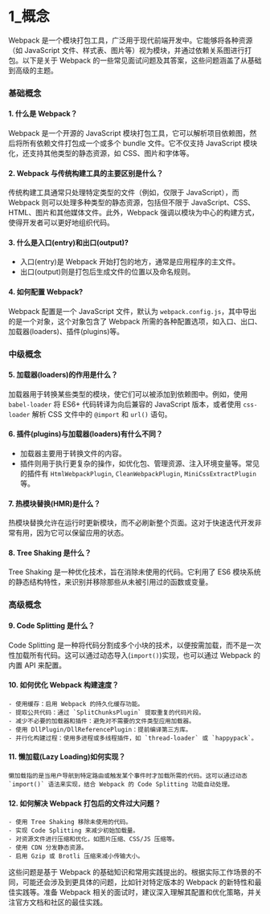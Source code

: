 # 1\_概念

Webpack 是一个模块打包工具，广泛用于现代前端开发中。它能够将各种资源（如 JavaScript 文件、样式表、图片等）视为模块，并通过依赖关系图进行打包。以下是关于 Webpack 的一些常见面试问题及其答案，这些问题涵盖了从基础到高级的主题。

### 基础概念

#### 1. **什么是 Webpack？**

Webpack 是一个开源的 JavaScript 模块打包工具，它可以解析项目依赖图，然后将所有依赖文件打包成一个或多个 bundle 文件。它不仅支持 JavaScript 模块化，还支持其他类型的静态资源，如 CSS、图片和字体等。

#### 2. **Webpack 与传统构建工具的主要区别是什么？**

传统构建工具通常只处理特定类型的文件（例如，仅限于 JavaScript），而 Webpack 则可以处理多种类型的静态资源，包括但不限于 JavaScript、CSS、HTML、图片和其他媒体文件。此外，Webpack 强调以模块为中心的构建方式，使得开发者可以更好地组织代码。

#### 3. **什么是入口(entry)和出口(output)?**

- 入口(entry)是 Webpack 开始打包的地方，通常是应用程序的主文件。
- 出口(output)则是打包后生成文件的位置以及命名规则。

#### 4. **如何配置 Webpack?**

Webpack 配置是一个 JavaScript 文件，默认为 `webpack.config.js`，其中导出的是一个对象，这个对象包含了 Webpack 所需的各种配置选项，如入口、出口、加载器(loaders)、插件(plugins)等。

### 中级概念

#### 5. **加载器(loaders)的作用是什么？**

加载器用于转换某些类型的模块，使它们可以被添加到依赖图中。例如，使用 `babel-loader` 将 ES6+ 代码转译为向后兼容的 JavaScript 版本，或者使用 `css-loader` 解析 CSS 文件中的 `@import` 和 `url()` 语句。

#### 6. **插件(plugins)与加载器(loaders)有什么不同？**

- 加载器主要用于转换文件的内容。
- 插件则用于执行更复杂的操作，如优化包、管理资源、注入环境变量等。常见的插件有 `HtmlWebpackPlugin`, `CleanWebpackPlugin`, `MiniCssExtractPlugin` 等。

#### 7. **热模块替换(HMR)是什么？**

热模块替换允许在运行时更新模块，而不必刷新整个页面。这对于快速迭代开发非常有用，因为它可以保留应用的状态。

#### 8. **Tree Shaking 是什么？**

Tree Shaking 是一种优化技术，旨在消除未使用的代码。它利用了 ES6 模块系统的静态结构特性，来识别并移除那些从未被引用过的函数或变量。

### 高级概念

#### 9. **Code Splitting 是什么？**

Code Splitting 是一种将代码分割成多个小块的技术，以便按需加载，而不是一次性加载所有代码。这可以通过动态导入(`import()`)实现，也可以通过 Webpack 的内置 API 来配置。

#### 10. **如何优化 Webpack 构建速度？**

    - 使用缓存：启用 Webpack 的持久化缓存功能。
    - 提取公共代码：通过 `SplitChunksPlugin` 提取重复的代码片段。
    - 减少不必要的加载器和插件：避免对不需要的文件类型应用加载器。
    - 使用 DllPlugin/DllReferencePlugin：提前编译第三方库。
    - 并行化构建过程：使用多进程或多线程插件，如 `thread-loader` 或 `happypack`。

#### 11. **懒加载(Lazy Loading)如何实现？**

    懒加载指的是当用户导航到特定路由或触发某个事件时才加载所需的代码。这可以通过动态 `import()` 语法来实现，结合 Webpack 的 Code Splitting 功能自动处理。

#### 12. **如何解决 Webpack 打包后的文件过大问题？**

    - 使用 Tree Shaking 移除未使用的代码。
    - 实现 Code Splitting 来减少初始加载量。
    - 对资源文件进行压缩和优化，如图片压缩、CSS/JS 压缩等。
    - 使用 CDN 分发静态资源。
    - 启用 Gzip 或 Brotli 压缩来减小传输大小。

这些问题是基于 Webpack 的基础知识和常用实践提出的。根据实际工作场景的不同，可能还会涉及到更具体的问题，比如针对特定版本的 Webpack 的新特性和最佳实践等。准备 Webpack 相关的面试时，建议深入理解其配置和优化策略，并关注官方文档和社区的最佳实践。
